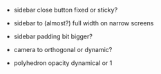 - sidebar close button fixed or sticky?
- sidebar to (almost?) full width on narrow screens
- sidebar padding bit bigger?

- camera to orthogonal or dynamic?
- polyhedron opacity dynamical or 1